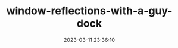---
date: 2023-03-11 23:36:10
imageOriginalPath: photographs/window-reflections-with-a-guy-dock-image-db99a9f9
imagePreviewPath: photographs/window-reflections-with-a-guy-dock-preview-b4b50a95
photoCamera: Minolta SR-T Super
photoColor: colored
photoDate: 2017-01
photoFilm: Tudor 200 expired
photoLens: ''
photoLocation: Istanbul, Turkiye
photoSource: analog
photoType: city
title: window-reflections-with-a-guy-dock
translationKey: null
---